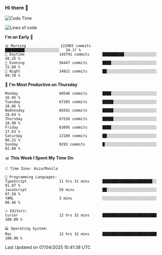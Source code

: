 ### Hi there 👋

<!--START_SECTION:waka-->
![Code Time](http://img.shields.io/badge/Code%20Time-5%2C986%20hrs%2024%20mins-blue)

![Lines of code](https://img.shields.io/badge/From%20Hello%20World%20I%27ve%20Written-128.9%20million%20lines%20of%20code-blue)

**I'm an Early 🐤** 

```text
🌞 Morning                122065 commits      █████████░░░░░░░░░░░░░░░░   34.17 % 
🌆 Daytime                143791 commits      ██████████░░░░░░░░░░░░░░░   40.25 % 
🌃 Evening                56447 commits       ████░░░░░░░░░░░░░░░░░░░░░   15.80 % 
🌙 Night                  34921 commits       ██░░░░░░░░░░░░░░░░░░░░░░░   09.78 % 
```
📅 **I'm Most Productive on Thursday** 

```text
Monday                   60546 commits       ████░░░░░░░░░░░░░░░░░░░░░   16.95 % 
Tuesday                  67385 commits       █████░░░░░░░░░░░░░░░░░░░░   18.86 % 
Wednesday                66591 commits       █████░░░░░░░░░░░░░░░░░░░░   18.64 % 
Thursday                 67526 commits       █████░░░░░░░░░░░░░░░░░░░░   18.90 % 
Friday                   63695 commits       ████░░░░░░░░░░░░░░░░░░░░░   17.83 % 
Saturday                 22189 commits       ██░░░░░░░░░░░░░░░░░░░░░░░   06.21 % 
Sunday                   9292 commits        █░░░░░░░░░░░░░░░░░░░░░░░░   02.60 % 
```


📊 **This Week I Spent My Time On** 

```text
🕑︎ Time Zone: Asia/Manila

💬 Programming Languages: 
TypeScript               11 hrs 31 mins      ███████████████████████░░   91.97 % 
JavaScript               56 mins             ██░░░░░░░░░░░░░░░░░░░░░░░   07.58 % 
YAML                     3 mins              ░░░░░░░░░░░░░░░░░░░░░░░░░   00.46 % 

🔥 Editors: 
Cursor                   12 hrs 32 mins      █████████████████████████   100.00 % 

💻 Operating System: 
Mac                      12 hrs 32 mins      █████████████████████████   100.00 % 
```


 Last Updated on 07/04/2025 10:41:38 UTC
<!--END_SECTION:waka-->


<!--
**rad182/rad182** is a ✨ _special_ ✨ repository because its `README.md` (this file) appears on your GitHub profile.

Here are some ideas to get you started:

- 🔭 I’m currently working on ...
- 🌱 I’m currently learning ...
- 👯 I’m looking to collaborate on ...
- 🤔 I’m looking for help with ...
- 💬 Ask me about ...
- 📫 How to reach me: ...
- 😄 Pronouns: ...
- ⚡ Fun fact: ...
-->

